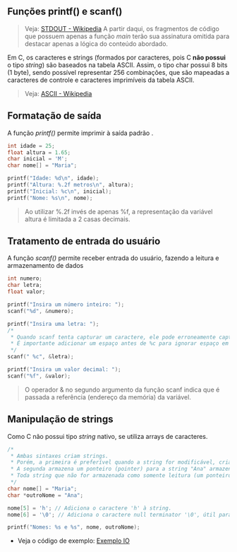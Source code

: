 ## Funções printf() e scanf()
> Veja: [STDOUT - Wikipedia](https://pt.wikipedia.org/wiki/Fluxos_padr%C3%A3o)
> A partir daqui, os fragmentos de código que possuem apenas a função *main* terão sua assinatura omitida para destacar apenas a lógica do conteúdo abordado.

Em C, os caracteres e strings (formados por caracteres, pois C **não possui** o tipo *string*) são baseados na tabela ASCII.
Assim, o tipo char possui 8 bits (1 byte), sendo possível representar 256 combinações, que são mapeadas a caracteres de controle e caracteres imprimíveis da tabela ASCII.
> Veja: [ASCII - Wikipedia](https://pt.wikipedia.org/wiki/ASCII)

## Formatação de saída

A função *printf()* permite imprimir à saída padrão .
```c
int idade = 25;
float altura = 1.65;
char inicial = 'M';
char nome[] = "Maria";

printf("Idade: %d\n", idade);
printf("Altura: %.2f metros\n", altura);
printf("Inicial: %c\n", inicial);
printf("Nome: %s\n", nome);
```
> Ao utilizar %.2f invés de apenas %f, a representação da variável altura é limitada a 2 casas decimais.

## Tratamento de entrada do usuário
A função *scanf()* permite receber entrada do usuário, fazendo a leitura e armazenamento de dados

```c
int numero;
char letra;
float valor;

printf("Insira um número inteiro: ");
scanf("%d", &numero);

printf("Insira uma letra: ");
/*
 * Quando scanf tenta capturar um caractere, ele pode erroneamente capturar um espaço vazio ou tab.
 * É importante adicionar um espaço antes de %c para ignorar espaço em branco.
 */
scanf(" %c", &letra);

printf("Insira um valor decimal: ");
scanf("%f", &valor);
```
> O operador & no segundo argumento da função scanf indica que é passada a referência (endereço da memória) da variável.

## Manipulação de strings
Como C não possui tipo *string* nativo, se utiliza arrays de caracteres.

```c
/*
 * Ambas sintaxes criam strings.
 * Porém, a primeira é preferível quando a string for modificável, cria um array de caracteres terminado com '\0'.
 * A segunda armazena um ponteiro (pointer) para a string "Ana" armazenada numa área de somente leitura na memória.
 * Toda string que não for armazenada como somente leitura (um ponteiro para uma string na área de somente leitura) é terminada com '\0'.
 */
char nome[] = "Maria";
char *outroNome = "Ana";

nome[5] = 'h'; // Adiciona o caractere 'h' à string.
nome[6] = '\0'; // Adiciona o caractere null terminator '\0', útil para utilização em funções das bibliotecas de C.

printf("Nomes: %s e %s", nome, outroNome);
```

- Veja o código de exemplo: [Exemplo IO](./io.c)
